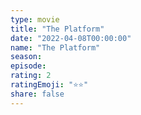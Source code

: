 ```yaml
--- 
type: movie 
title: "The Platform" 
date: "2022-04-08T00:00:00" 
name: "The Platform" 
season: 
episode: 
rating: 2 
ratingEmoji: "⭐️⭐️" 
share: false 
---
```

